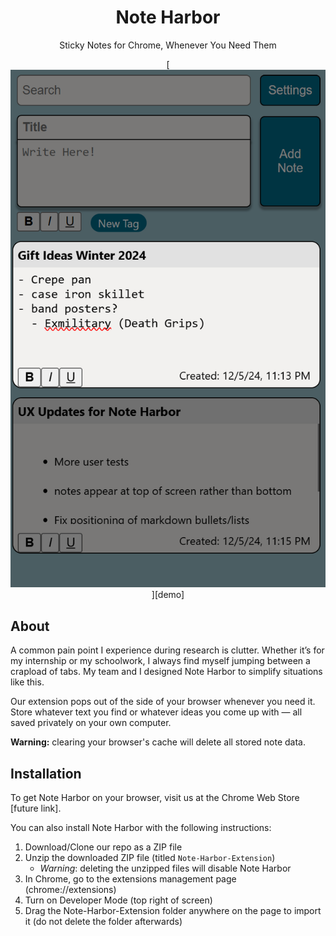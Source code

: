 <!-- markdownlint-disable-next-line -->
<div align="center">

  <!-- markdownlint-disable-next-line -->
  # Note Harbor

Sticky Notes for Chrome, 
Whenever You Need Them

  [![Devices Mockup](https://github.com/Note-Harbor/Note-Harbor-Extension/blob/main/img/note-harbor-demo-sceenshot.png)][demo]

</div>

## About

A common pain point I experience during research is clutter. Whether it’s for my internship or my schoolwork, I always find myself jumping between a crapload of tabs. My team and I designed Note Harbor to simplify situations like this. 

Our extension pops out of the side of your browser whenever you need it. Store whatever text you find or whatever ideas you come up with — all saved privately on your own computer.

**Warning:** clearing your browser's cache will delete all stored note data.

## Installation

To get Note Harbor on your browser, visit us at the Chrome Web Store [future link].

You can also install Note Harbor with the following instructions:

1. Download/Clone our repo as a ZIP file
2. Unzip the downloaded ZIP file (titled `Note-Harbor-Extension`)
   * *Warning*: deleting the unzipped files will disable Note Harbor
4. In Chrome, go to the extensions management page (chrome://extensions)
5. Turn on Developer Mode (top right of screen)
6. Drag the Note-Harbor-Extension folder anywhere on the page to import it (do not delete the folder afterwards)

